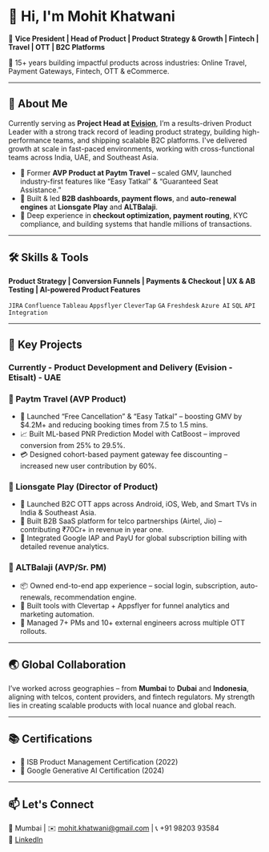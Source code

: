 # 👋 Hi, I'm Mohit Khatwani

🎯 **Vice President | Head of Product | Product Strategy & Growth | Fintech | Travel | OTT | B2C Platforms**

💼 15+ years building impactful products across industries: Online Travel, Payment Gateways, Fintech, OTT & eCommerce.

---

## 🔧 About Me

Currently serving as **Project Head at [Evision](http://www.evision.ae/)**, I’m a results-driven Product Leader with a strong track record of leading product strategy, building high-performance teams, and shipping scalable B2C platforms. I've delivered growth at scale in fast-paced environments, working with cross-functional teams across India, UAE, and Southeast Asia.

- 🔹 Former **AVP Product at Paytm Travel** – scaled GMV, launched industry-first features like “Easy Tatkal” & “Guaranteed Seat Assistance.”
- 🔹 Built & led **B2B dashboards, payment flows**, and **auto-renewal engines** at **Lionsgate Play** and **ALTBalaji**.
- 🔹 Deep experience in **checkout optimization, payment routing**, KYC compliance, and building systems that handle millions of transactions.

---

## 🛠️ Skills & Tools

**Product Strategy | Conversion Funnels | Payments & Checkout | UX & AB Testing | AI-powered Product Features**

`JIRA` `Confluence` `Tableau` `Appsflyer` `CleverTap` `GA` `Freshdesk` `Azure AI` `SQL` `API Integration`

---

## 🚀 Key Projects
### Currently - Product Development and Delivery (Evision - Etisalt) - UAE

### 🔹 Paytm Travel (AVP Product)
- 🚂 Launched “Free Cancellation” & “Easy Tatkal” – boosting GMV by $4.2M+ and reducing booking times from 7.5 to 1.5 mins.
- 📈 Built ML-based PNR Prediction Model with CatBoost – improved conversion from 25% to 29.5%.
- 💳 Designed cohort-based payment gateway fee discounting – increased new user contribution by 60%.

### 🔹 Lionsgate Play (Director of Product)
- 📱 Launched B2C OTT apps across Android, iOS, Web, and Smart TVs in India & Southeast Asia.
- 🤝 Built B2B SaaS platform for telco partnerships (Airtel, Jio) – contributing ₹70Cr+ in revenue in year one.
- 🧾 Integrated Google IAP and PayU for global subscription billing with detailed revenue analytics.

### 🔹 ALTBalaji (AVP/Sr. PM)
- 📦 Owned end-to-end app experience – social login, subscription, auto-renewals, recommendation engine.
- 🧠 Built tools with Clevertap + Appsflyer for funnel analytics and marketing automation.
- 💼 Managed 7+ PMs and 10+ external engineers across multiple OTT rollouts.

---

## 🌏 Global Collaboration

I’ve worked across geographies – from **Mumbai** to **Dubai** and **Indonesia**, aligning with telcos, content providers, and fintech regulators. My strength lies in creating scalable products with local nuance and global reach.

---

## 📚 Certifications

- 🧠 ISB Product Management Certification (2022)
- 🤖 Google Generative AI Certification (2024)

---

## 📫 Let's Connect

📍 Mumbai | ✉️ mohit.khatwani@gmail.com | 📞 +91 98203 93584  
🔗 [LinkedIn](https://www.linkedin.com/in/mohit-khatwani-80a36123)
